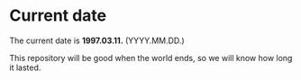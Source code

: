 # Current date

The current date is **1997.03.11.** (YYYY.MM.DD.)

This repository will be good when the world ends, so we will know how long it lasted.